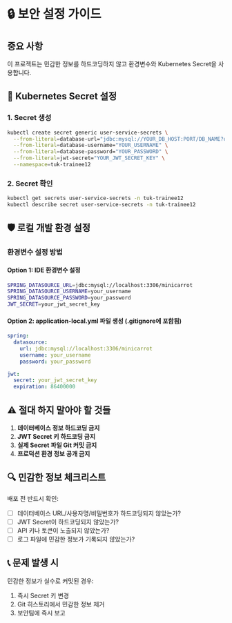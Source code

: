 # 🔒 보안 설정 가이드

## 중요 사항
이 프로젝트는 민감한 정보를 하드코딩하지 않고 환경변수와 Kubernetes Secret을 사용합니다.

## 🔑 Kubernetes Secret 설정

### 1. Secret 생성
```bash
kubectl create secret generic user-service-secrets \
  --from-literal=database-url="jdbc:mysql://YOUR_DB_HOST:PORT/DB_NAME?useSSL=false&allowPublicKeyRetrieval=true&serverTimezone=Asia/Seoul&characterEncoding=UTF-8" \
  --from-literal=database-username="YOUR_USERNAME" \
  --from-literal=database-password="YOUR_PASSWORD" \
  --from-literal=jwt-secret="YOUR_JWT_SECRET_KEY" \
  --namespace=tuk-trainee12
```

### 2. Secret 확인
```bash
kubectl get secrets user-service-secrets -n tuk-trainee12
kubectl describe secret user-service-secrets -n tuk-trainee12
```

## 🛡️ 로컬 개발 환경 설정

### 환경변수 설정 방법

#### Option 1: IDE 환경변수 설정
```bash
SPRING_DATASOURCE_URL=jdbc:mysql://localhost:3306/minicarrot
SPRING_DATASOURCE_USERNAME=your_username
SPRING_DATASOURCE_PASSWORD=your_password
JWT_SECRET=your_jwt_secret_key
```

#### Option 2: application-local.yml 파일 생성 (.gitignore에 포함됨)
```yaml
spring:
  datasource:
    url: jdbc:mysql://localhost:3306/minicarrot
    username: your_username
    password: your_password

jwt:
  secret: your_jwt_secret_key
  expiration: 86400000
```

## ⚠️ 절대 하지 말아야 할 것들

1. **데이터베이스 정보 하드코딩 금지**
2. **JWT Secret 키 하드코딩 금지**
3. **실제 Secret 파일 Git 커밋 금지**
4. **프로덕션 환경 정보 공개 금지**

## 🔍 민감한 정보 체크리스트

배포 전 반드시 확인:
- [ ] 데이터베이스 URL/사용자명/비밀번호가 하드코딩되지 않았는가?
- [ ] JWT Secret이 하드코딩되지 않았는가?
- [ ] API 키나 토큰이 노출되지 않았는가?
- [ ] 로그 파일에 민감한 정보가 기록되지 않았는가?

## 📞 문제 발생 시

민감한 정보가 실수로 커밋된 경우:
1. 즉시 Secret 키 변경
2. Git 히스토리에서 민감한 정보 제거
3. 보안팀에 즉시 보고 